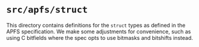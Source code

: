 # `src/apfs/struct`

This directory contains definitions for the `struct` types as defined in the
APFS specification. We make some adjustments for convenience, such as using
C bitfields where the spec opts to use bitmasks and bitshifts instead.
